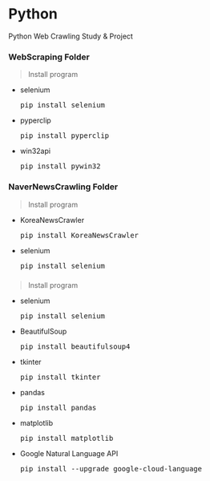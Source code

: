 # Python
Python Web Crawling Study & Project  

### WebScraping Folder
> Install program

- selenium
   <pre>pip install selenium</pre>
- pyperclip
   <pre>pip install pyperclip</pre>
- win32api
   <pre>pip install pywin32</pre>

### NaverNewsCrawling Folder
> Install program

- KoreaNewsCrawler
   <pre>pip install KoreaNewsCrawler</pre>
  
- selenium
   <pre>pip install selenium</pre>
   
  
### 
> Install program

- selenium
   <pre>pip install selenium</pre>
   
- BeautifulSoup
   <pre>pip install beautifulsoup4</pre>

- tkinter
   <pre>pip install tkinter</pre>

- pandas
   <pre>pip install pandas</pre>
   
- matplotlib
   <pre>pip install matplotlib</pre>
   
- Google Natural Language API
   <pre>pip install --upgrade google-cloud-language</pre>
